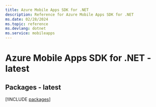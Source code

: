```yaml
---
title: Azure Mobile Apps SDK for .NET
description: Reference for Azure Mobile Apps SDK for .NET
ms.date: 02/28/2024
ms.topic: reference
ms.devlang: dotnet
ms.service: mobileapps
---
```

# Azure Mobile Apps SDK for .NET - latest
## Packages - latest
[!INCLUDE [packages](mobile-apps-index.md)]